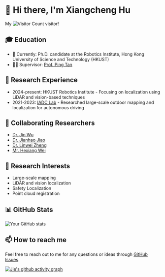 # 👋 Hi there, I'm Xiangcheng Hu

My ![Visitor Count](https://profile-counter.glitch.me/JokerJohn/count.svg) visitor!

## 🎓 Education

- 🏫 Currently: Ph.D. candidate at the Robotics Institute, Hong Kong University of Science and Technology (HKUST)
- 👨‍🏫 Supervisor: [Prof. Ping Tan](https://ece.hkust.edu.hk/pingtan)

## 🔬 Research Experience
- 2024-present: HKUST Robotics Institute - Focusing on localization using LiDAR and vision-based techniques
- 2021-2023: [IADC Lab](https://ram-lab.com/) - Researched large-scale outdoor mapping and localization for autonomous driving

## 🤝 Collaborating Researchers
- [Dr. Jin Wu](https://zarathustr.github.io/)
- [Dr. Jianhao Jiao](https://gogojjh.github.io/)
- [Dr. Linwei Zheng](https://scholar.google.com/citations?user=70iMcgoAAAAJ&hl=en)
- [Mr. Hexiang Wei](https://scholar.google.com/citations?user=VwOF_TkAAAAJ&hl=zh-CN)

## 🚀 Research Interests

- Large-scale  mapping
- LiDAR and vision localization 
- Safety Localization
- Point cloud registration


## 📊 GitHub Stats
![Your GitHub stats](https://github-readme-stats.vercel.app/api?username=JokerJohn&show_icons=true&theme=buefy)


## 📫 How to reach me

Feel free to reach out to me for any questions or ideas through [GitHub Issues](https://github.com/JokerJohn/JokerJohn/issues).

[![Jie's github activity graph](https://github-readme-activity-graph.vercel.app/graph?username=JokerJohn&theme=react)](https://github.com/ashutosh00710/github-readme-activity-graph)

